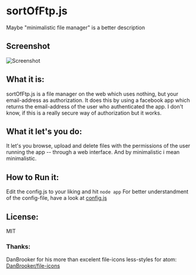 sortOfFtp.js
============

Maybe "minimalistic file manager" is a better description

## Screenshot
![Screenshot](http://goo.gl/EjfcaM)

## What it is:
sortOfFtp.js is a file manager on the web which uses nothing, but your email-address as authorization.
It does this by using a facebook app which returns the email-address of the user who authenticated the app.
I don't know, if this is a really secure way of authorization but it works.

## What it let's you do:
It let's you browse, upload and delete files with the permissions of the user running the app -- through a web interface.
And by minimalistic i mean minimalistic.

## How to Run it:
Edit the config.js to your liking and hit `node app`
For better understandment of the config-file, have a look at [config.js](config.example.js)

## License:
MIT

### Thanks:
DanBrooker for his more than excelent file-icons less-styles for atom: [DanBrooker/file-icons](https://github.com/DanBrooker/file-icons)
